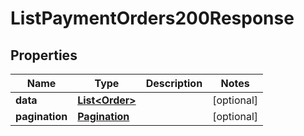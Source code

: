 

# ListPaymentOrders200Response


## Properties

| Name | Type | Description | Notes |
|------------ | ------------- | ------------- | -------------|
|**data** | [**List&lt;Order&gt;**](Order.md) |  |  [optional] |
|**pagination** | [**Pagination**](Pagination.md) |  |  [optional] |



